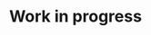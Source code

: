 ---
# An instance of the Accomplishments widget.
# Documentation: https://wowchemy.com/docs/page-builder/
widget: accomplishments

# This file represents a page section.
headless: true

# Order that this section appears on the page.
weight: 70

# Note: `&shy;` is used to add a 'soft' hyphen in a long heading.
title: 'Work in progress'
subtitle:

item:
- certificate_url: 
  date_end: ""
  date_start: "2022-01-01"
  description: "This research aimed to predict the chemical compounds of cocoa through machine learning algorithms, using data from leaves and almonds. Near-infrared devices were used to determine the values of the chemical compounds, and were considered as ground truths to carry out predictions. In addition, the XGBoost, Random Forest, OLS Regression, and SVRegression algorithms were used in this research. Results were compared with the Principal Component Regression models to evaluate the performance of the approaches."
  organization: ESPOL - NC State University
  organization_url:
  title: Research Project
  url: "https://github.com/aamaguay/prediction_chemical_composition"

- certificate_url: 
  date_end: ""
  date_start: "2021-09-01"
  description: "This research is currently being conducted; it aims to determine which metrics had a significant influence regarding the impact that villages suffer during an earthquake. I used socioeconomic variables, such as mobile coverage, education, poverty level, and migration rate. I also estimated the resiliency and concentration indicator using Call Detail Records (CDR) data. Finally, I propose developing an econometric model that associates the number of affected households with the socioeconomic and CDR variables."
  organization: 
  organization_url:
  title: Personal Research Project
  url: "https://github.com/aamaguay/Preparing-Eathquake-Ec"

design:
  columns: '2' 
---